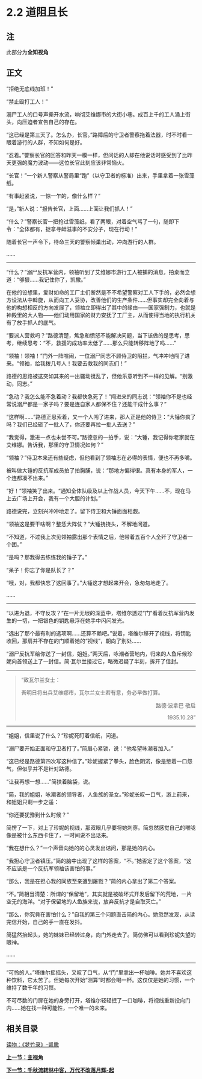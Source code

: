 # 2.2 道阻且长

## 注

此部分为**全知视角**

## 正文

“拒绝无底线加班！”

“禁止殴打工人！”

溺尸工人的口号声撕开水流，响彻艾维娜市的大街小巷。成百上千的工人涌上街头，向压迫者宣告自己的存在。

“这已经是第三天了。怎么办，长官。”路障后的守卫者警察拖着法器，时不时看一眼着游行的人群，不知如何是好。

“忍着。”警察长官的回答和昨天一模一样，但问话的人却在他说话时感受到了比昨天更强的魔力波动——这位长官此刻应该非常恼火。

“长官！”一个新人警察从警局里“跑”（以守卫者的标准）出来，手里拿着一张雪藻纸。

“有事赶紧说，一惊一乍的，像什么样？”

“是，”新人说：“报告长官，上面……上面让我们抓人！”

“什么？”警察长官一把抢过雪藻纸，看了两眼，对着空气骂了一句，随即下令：“全体都有，捉拿寻衅滋事的不安分子，现在行动！”

随着长官一声令下，待命三天的警察倾巢出动，冲向游行的人群。

……

---

“什么？”溺尸反抗军营内，领袖听到了艾维娜市游行工人被捕的消息，拍桌而立道：“够狠……我记住你了，凯撒。”

在他的设想里，爱财如命的工厂主们断然是不不希望警察对工人下手的，必然会想方设法从中斡旋，从而向工人妥协，改善他们的生产条件……但事实却完全向着与他的构想相反的方向发展了，领袖立即得出了其中的缘由——国家强制力，也就是神殿里的大人物——他们动用国家的财力安抚了工厂主，从而使得当地的执行机关有了放手抓人的底气。

“要派人营救吗？”路德清楚，焦急和愤怒不能解决问题，当下该做的是思考，思考，继续思考：“不，救援的成功率太低了……那么只能转移阵地了吗……”

“领袖！领袖！”门外一阵喧闹，一位溺尸同志不顾侍卫的阻拦，气冲冲地闯了进来。“领袖，给我拨几号人！我要去救我的同志们！”

路德的思路被这突如其来的一出骚动搅乱了，但他乐意听到不一样的见解。“别激动，同志。”

“急动？我怎么能不急着动？我都快急死了！”闯进来的同志说：“领袖你不是也经常说溺尸都是一家子吗？要是连自家人都保不住？还能干成什么事？”

“这样啊……”路德正思索着，又一个人闯了进来，那人正是他的侍卫：“大锤你疯了吗？我们已经砸了一批人了，你还要再拉一批人去送？”

“我觉得，激进一点也未尝不可。”路德忽的一拍手，说：“大锤，我记得你老家就在艾维娜。告诉我，那里的守卫情况如何？”

“领袖？”侍卫本来还有些疑虑，但他看到了领袖志在必得的表情，便也不再多嘴。

被叫做大锤的反抗军成员拍了拍胸脯，说：“那地方偏得很。真有本身的军人，一个连都凑不出来。”

“好！”领袖笑了出来。“通知全体队级及以上作战人员，今天下午……不，现在马上去广场上开会，我有一个大胆的计划。”

路德说完，立刻兴冲冲地走了。留下侍卫和大锤面面相觑。

“领袖这是要干啥啊？整恁大阵仗？”大锤挠挠头，不解地问道。

“不知道，不过我上次见领袖露出那个表情之后，他带着五百个人全歼了守卫者一个团。”

“是吗？那我得去练练我的锤子了。”

“呆子！你忘了你是队长了？”

“哦，对，我都快忘了这回事了。”大锤这才想起来开会，急匆匆地走了。

……

---

“以进为退，不守反攻？”在一片无垠的深蓝中，塔维尔透过“门”看着反抗军营内发生的一切，一把银色的钥匙悬浮在她手中闪闪发光。

“选出了那个最有利的选项啊……还算不赖吧。”说着，塔维尔移开了视线，将钥匙收回，那扇并不存在的门顺着她的“视线”，朝向了别处……

“溺尸反抗军给你送了一封信，姐姐。”两天后，咏潮者营地内，归来的人鱼斥候珍妮向首领送上了一封信。简·瓦尔兰接过它，略微迟疑了半刻，拆开了信封。

---

>“致瓦尔兰女士：
>
>吾明日将出兵艾维娜市，瓦尔兰女士若有意，务必早做打算。
>
><p align="right">路德·波拿巴 敬启</p>
>
><p align="right">1935.10.28”</p>

---

“姐姐，信里说了什么？”珍妮死盯着信纸，问道。

“溺尸要开始正面和守卫者打了。”简眉心紧锁，说：“他希望咏潮者加入。”

“这已经是路德第四次写这种信了。”珍妮握紧了拳头，脸色阴沉，像是憋着一口怨气，但似乎并不是针对路德。

“让我再想一想……”简扶着脑袋，说。

“简，我的姐姐，咏潮者的领导者，人鱼族的圣女。”珍妮长叹一口气，游上前来，和姐姐只剩一步之遥：

“你还要犹豫到什么时候？”

简愣了一下，对上了珍妮的视线，那双眼几乎要将她刺穿。简忽然感觉自己的喉咙像是被什么东西卡住了，一时间说不出话来。

“我在想什么？”一个声音向她的的心灵发出诘问，那是她的内心。

“我担心守卫者镇压。”简的脑中出现了这样的答案，“不。”她否定了这个答案，“这不应该是一个反抗军领袖该害怕的事。”

“那么，我是在担心我的同族至亲遭到屠戮？”简的内心拿出了第二个答案。

“不。”简相当清楚：所谓的“保留地”，其实就是被破坏式开发后留下的荒地，一片空无的海洋。“对于保留地的人鱼族来说，放弃反抗才是自取灭亡。”

“那么，你究竟在害怕什么？”自我的第三个问题直击简的内心。她忽然发现，从读完信开始，自己的手一直在发抖。

简猛然抬起头，她的妹妹已经转过身，向门外走去了。简仿佛可以看到珍妮失望的眼神。

……

---

“可怜的人。”塔维尔摇摇头，又叹了口气，从“门”里拿出一杯咖啡。她并不喜欢这种饮料，它太苦了。但她每次开始“测算”时都会喝一杯。这仅仅是她的习惯，一个维持了数千年的习惯。

不可尽数的门扉在她的身旁打开，塔维尔轻轻抿了一口咖啡，将视线重新投向门内……她在找一种可能性，一个唯一的未来。

## 相关目录

[读物：《梦竹录》–凯撒](2.3：《梦竹录》-凯撒.md)

**[上一节：主视角](2.1：踏上旅途.md)**

**[下一节：千秋流转林中客，万代不改落月辉-起](2.3.1：千秋流转林中客，万代不改落月辉-起.md)**
